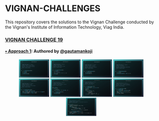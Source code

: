 # VIGNAN-CHALLENGES

This repository covers the solutions to the Vignan Challenge conducted by the Vignan's Institute of Information Technology, Viag India.

### [**VIGNAN CHALLENGE 19**](./challenge-19/README.md)

#### <a target="_blank" href="https://github.com/gautamankoji">• Approach 1</a>: Authored by <a target="_blank" href="https://github.com/gautamankoji">@gautamankoji</a>

<div align="center">
    <a href="./vignan-challenge-19/challenge-19-gatamankoji/problems/cnt_family_members.py"><kbd><img src="./vignan-challenge-19/challenge-19-gatamankoji/images/count_of_family_members_py.jpeg" title="1. Count of Family Members | gautamankoji" alt="Img count_of_family_members_py" width=100px height=60px></kbd></a>
    <a href="./vignan-challenge-19/challenge-19-gatamankoji/problems/cnt_vowels.py"><kbd><img src="./vignan-challenge-19/challenge-19-gatamankoji/images/count_vowels_py.jpeg" title="2. Count Vowels | gautamankoji" alt="Img count_vowels_py" width=100px height=60px></kbd></a>
    <a href="./vignan-challenge-19/challenge-19-gatamankoji/problems/decimal_binary.py"><kbd><img src="./vignan-challenge-19/challenge-19-gatamankoji/images/decimal_to_binary_py.jpeg" title="3. Decimal To Binary | gautamankoji" alt="Img decimal_to_binary_py" width=100px height=60px></kbd></a>
    <a href="./vignan-challenge-19/challenge-19-gatamankoji/problems/find_number.py"><kbd><img src="./vignan-challenge-19/challenge-19-gatamankoji/images/find_number_py.jpeg" title="4. Find Number | gautamankoji" alt="Img find_number_py" width=100px height=60px></kbd></a>
    <a href="./vignan-challenge-19/challenge-19-gatamankoji/problems/max_score_in_row.py"><kbd><img src="./vignan-challenge-19/challenge-19-gatamankoji/images/max_score_in_row_py.jpeg" title="5. Max Score in Row | gautamankoji" alt="Img max_score_in_row_py" width=100px height=60px></kbd></a>
    <a href="./vignan-challenge-19/challenge-19-gatamankoji/problems/nth_fibonacci.py"><kbd><img src="./vignan-challenge-19/challenge-19-gatamankoji/images/nth_fibonacci_py.jpeg" title="6. Nth Fibonacci | gautamankoji" alt="Img nth_fibonacci_py" width=100px height=60px></kbd></a>
    <a href="./vignan-challenge-19/challenge-19-gatamankoji/problems/pair_dragons.py"><kbd><img src="./vignan-challenge-19/challenge-19-gatamankoji/images/pair_dragons_py.jpeg" title="7. Pair Dragons | gautamankoji" alt="Img pair_dragons_py" width=100px height=60px></kbd></a>
    <a href="./vignan-challenge-19/challenge-19-gatamankoji/problems/power_of_negetive_num.py"><kbd><img src="./vignan-challenge-19/challenge-19-gatamankoji/images/power_of_negative_numbers_py.jpeg" title="8. Power of Negative Numbers  | gautamankoji" alt="Img power_of_negative_numbers_py" width=100px height=60px></kbd></a>
    <a href="./vignan-challenge-19/challenge-19-gatamankoji/problems/sum_of_primes.py"><kbd><img src="./vignan-challenge-19/challenge-19-gatamankoji/images/sum_of_primes_py.jpeg" title="9. Sum of Primes | gautamankoji" alt="Img sum_of_primes_py" width=100px height=60px></kbd></a>
</div>
